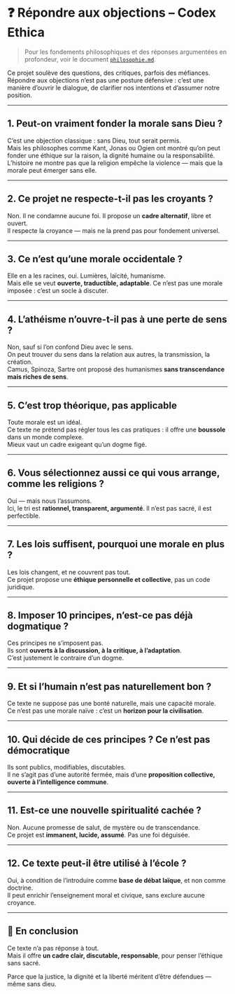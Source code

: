 # ❓ Répondre aux objections – Codex Ethica

> Pour les fondements philosophiques et des réponses argumentées en profondeur, voir le document [`philosophie.md`](philosophie.md).

Ce projet soulève des questions, des critiques, parfois des méfiances.  
Répondre aux objections n’est pas une posture défensive : c’est une manière d’ouvrir le dialogue, de clarifier nos intentions et d’assumer notre position.

---

## 1. Peut-on vraiment fonder la morale sans Dieu ?

C’est une objection classique : sans Dieu, tout serait permis.  
Mais les philosophes comme Kant, Jonas ou Ogien ont montré qu’on peut fonder une éthique sur la raison, la dignité humaine ou la responsabilité.  
L’histoire ne montre pas que la religion empêche la violence — mais que la morale peut émerger sans elle.

---

## 2. Ce projet ne respecte-t-il pas les croyants ?

Non. Il ne condamne aucune foi. Il propose un **cadre alternatif**, libre et ouvert.  
Il respecte la croyance — mais ne la prend pas pour fondement universel.

---

## 3. Ce n’est qu’une morale occidentale ?

Elle en a les racines, oui. Lumières, laïcité, humanisme.  
Mais elle se veut **ouverte, traductible, adaptable**. Ce n’est pas une morale imposée : c’est un socle à discuter.

---

## 4. L’athéisme n’ouvre-t-il pas à une perte de sens ?

Non, sauf si l’on confond Dieu avec le sens.  
On peut trouver du sens dans la relation aux autres, la transmission, la création.  
Camus, Spinoza, Sartre ont proposé des humanismes **sans transcendance mais riches de sens**.

---

## 5. C’est trop théorique, pas applicable

Toute morale est un idéal.  
Ce texte ne prétend pas régler tous les cas pratiques : il offre une **boussole** dans un monde complexe.  
Mieux vaut un cadre exigeant qu’un dogme figé.

---

## 6. Vous sélectionnez aussi ce qui vous arrange, comme les religions ?

Oui — mais nous l’assumons.  
Ici, le tri est **rationnel, transparent, argumenté**. Il n’est pas sacré, il est perfectible.

---

## 7. Les lois suffisent, pourquoi une morale en plus ?

Les lois changent, et ne couvrent pas tout.  
Ce projet propose une **éthique personnelle et collective**, pas un code juridique.

---

## 8. Imposer 10 principes, n’est-ce pas déjà dogmatique ?

Ces principes ne s’imposent pas.  
Ils sont **ouverts à la discussion, à la critique, à l’adaptation**.  
C’est justement le contraire d’un dogme.

---

## 9. Et si l’humain n’est pas naturellement bon ?

Ce texte ne suppose pas une bonté naturelle, mais une capacité morale.  
Ce n’est pas une morale naïve : c’est un **horizon pour la civilisation**.

---

## 10. Qui décide de ces principes ? Ce n’est pas démocratique

Ils sont publics, modifiables, discutables.  
Il ne s’agit pas d’une autorité fermée, mais d’une **proposition collective, ouverte à l’intelligence commune**.

---

## 11. Est-ce une nouvelle spiritualité cachée ?

Non. Aucune promesse de salut, de mystère ou de transcendance.  
Ce projet est **immanent, lucide, assumé**. Pas une foi déguisée.

---

## 12. Ce texte peut-il être utilisé à l’école ?

Oui, à condition de l’introduire comme **base de débat laïque**, et non comme doctrine.  
Il peut enrichir l’enseignement moral et civique, sans exclure aucune croyance.

---

## 🧩 En conclusion

Ce texte n’a pas réponse à tout.  
Mais il offre **un cadre clair, discutable, responsable**, pour penser l’éthique sans sacré.

Parce que la justice, la dignité et la liberté méritent d’être défendues — même sans dieu.
